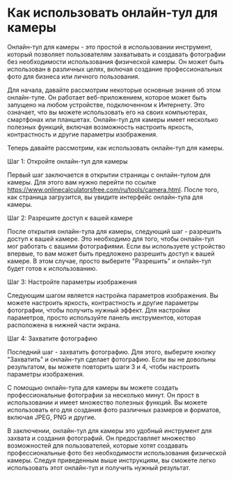 Как использовать онлайн-тул для камеры
======================================

Онлайн-тул для камеры - это простой в использовании инструмент, который позволяет пользователям захватывать и создавать фотографии без необходимости использования физической камеры. Он может быть использован в различных целях, включая создание профессиональных фото для бизнеса или личного пользования.

Для начала, давайте рассмотрим некоторые основные знания об этом онлайн-туле. Он работает веб-приложением, которое может быть запущено на любом устройстве, подключенном к Интернету. Это означает, что вы можете использовать его на своих компьютерах, смартфонах или планшетах. Онлайн-тул для камеры имеет несколько полезных функций, включая возможность настроить яркость, контрастность и другие параметры изображения.

Теперь давайте рассмотрим, как использовать онлайн-тул для камеры.

Шаг 1: Откройте онлайн-тул для камеры

Первый шаг заключается в открытии страницы с онлайн-тулом для камеры. Для этого вам нужно перейти по ссылке <https://www.onlinecalculatorsfree.com/ru/tools/camera.html>. После того, как страница загрузится, вы увидите интерфейс онлайн-тула для камеры.

Шаг 2: Разрешите доступ к вашей камере

После открытия онлайн-тула для камеры, следующий шаг - разрешить доступ к вашей камере. Это необходимо для того, чтобы онлайн-тул мог работать с вашими фотографиями. Если вы используете устройство впервые, то вам может быть предложено разрешить доступ к вашей камере. В этом случае, просто выберите "Разрешить" и онлайн-тул будет готов к использованию.

Шаг 3: Настройте параметры изображения

Следующим шагом является настройка параметров изображения. Вы можете настроить яркость, контрастность и другие параметры фотографии, чтобы получить нужный эффект. Для настройки параметров, просто используйте панель инструментов, которая расположена в нижней части экрана.

Шаг 4: Захватите фотографию

Последний шаг - захватить фотографию. Для этого, выберите кнопку "Захватить" и онлайн-тул сделает фотографию. Если вы не довольны результатом, вы можете повторить шаги 3 и 4, чтобы настроить параметры изображения.

С помощью онлайн-тула для камеры вы можете создать профессиональные фотографии за несколько минут. Он прост в использовании и имеет множество полезных функций. Вы можете использовать его для создания фото различных размеров и форматов, включая JPEG, PNG и другие.

В заключении, онлайн-тул для камеры это удобный инструмент для захвата и создания фотографий. Он предоставляет множество возможностей для пользователей, которые хотят создавать профессиональные фото без необходимости использования физической камеры. Следуя приведенным выше инструкциям, вы сможете легко использовать этот онлайн-тул и получить нужный результат.
